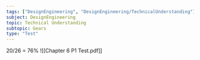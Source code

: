 ```yaml
---
tags: ["DesignEngineering", "DesignEngineering/TechnicalUnderstanding"]
subject: DesignEngineering
topic: Technical Understanding
subtopic: Gears
type: "Test"
---
```


20/26 = 76%
![[Chapter 6 P1 Test.pdf]]